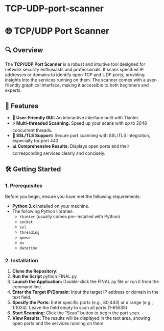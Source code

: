 # TCP-UDP-port-scanner
# 🌐 TCP/UDP Port Scanner

## 🔍 Overview
The **TCP/UDP Port Scanner** is a robust and intuitive tool designed for network security enthusiasts and professionals. It scans specified IP addresses or domains to identify open TCP and UDP ports, providing insights into the services running on them. The scanner comes with a user-friendly graphical interface, making it accessible to both beginners and experts.

## 🎯 Features
- **🌟 User-Friendly GUI:** An interactive interface built with Tkinter.
- **⚡ Multi-threaded Scanning:** Speed up your scans with up to 2048 concurrent threads.
- **🔐 SSL/TLS Support:** Secure port scanning with SSL/TLS integration, especially for port 443.
- **📊 Comprehensive Results:** Displays open ports and their corresponding services clearly and concisely.

## 🛠️ Getting Started

### 1. Prerequisites
Before you begin, ensure you have met the following requirements:
- **Python 3.x** installed on your machine.
- The following Python libraries:
  - `tkinter` (usually comes pre-installed with Python)
  - `socket`
  - `ssl`
  - `threading`
  - `queue`
  - `os`
  - `datetime`

### 2. Installation
1. **Clone the Repository**:
2. **Run the Script**
    python FINAL.py
3. **Launch the Application:**
    Double-click the FINAL.py file or run it from the command line.
4. **Enter the Target IP/Domain:**
    Input the target IP address or domain in the text field.
5. **Specify the Ports:**
    Enter specific ports (e.g., 80,443) or a range (e.g., 1:1024).
    Leave the field empty to scan all ports (1-65535).
6. **Start Scanning:**
    Click the "Scan" button to begin the port scan.
7. **View Results:**
    The results will be displayed in the text area, showing open ports and the services running on 
    them.
